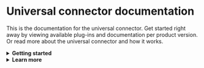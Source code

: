 # Universal connector documentation
This is the documentation for the universal connector. Get started right away by viewing available plug-ins and documentation per product version. Or read more about the universal connector and how it works. 

<details closed="closed">

<summary><b>Getting started</b></summary>

## Available plug-ins
See available plug-ins [here](/docs/available_plugins.md). 

## Guardium Data Protection
See our Guardium Data Protection documentation [here](/docs/Guardium%20Data%20Protection/).
## Guardium Insights
See our Guardium Insights documentation [here](/docs/Guardium%20Insights/3.2.x/README.md).
## Guardium Insights SaaS
See our Guardium Insights SaaS documentation [here](/docs/Guardium%20Insights/SaaS_1.0/)


</details>

<details closed="closed">
  
  <summary><b>Learn more</b></summary>
  
# Universal Connector documentation

<details open="open">
  
  <summary>Table of contents</summary>

-   [Overview](#overview)
-   [How it works](#how-it-works)
    * [The Workflows](#the-workflows)
    * [Keep In Mind](#keep-in-mind)
    * [Enabling Load-balancing and Fail-Over](#enabling-load-balancing-and-fail-over)
  - [Deploying the universal connector](#deploying-the-universal-connector)
    * [Useful links](#useful-links)
  - [Monitoring universal connector  connections](#monitoring-uc-connections)
  - [Policies](#policies)
  - [Known limitations](#known-limitations)
  - [FAQs and Troubleshooting](#faqs-and-troubleshooting)
  - [Developing plug-ins](#developing-plug-ins)
    * [Use Logstash Ruby filter plug-in](#use-logstash-ruby-filter-plug-in)
    * [Develop a filter plug-in](#develop-a-filter-plug-in)
    * [Develop an input plug-in](#develop-an-input-plug-in)   
  - [Contributing](#contributing)
  - [Contact us](#contact-us)
  - [Licensing](#licensing)
  - [References](#references)
 


</details>

## Overview

The Guardium universal connector enables Guardium Data Protection and Guardium Insights to get data from potentially any data source's native activity logs without using S-TAPs. It includes support for various plug-in packages, requiring minimal configuration. You can easily develop plug-ins for other data sources and install them in Guardium.

The captured events embed messages of any type that is supported by the configured data source. That includes: information and administrative system logs (e.g., login logs, various data lake platform native plug-in related data), DDLs and DMLs, errors of varying subtypes, etc. The incoming events received by the universal connector can be configured to arrive either encrypted or as plain text.

Figure 1. Guardium universal connector architecture

![Universal Connector](/docs/images/guc.jpg)

<sub> Data flow from input plugin to guardium sniffer in Guardium Data Protection </sub>

The Guardium universal connector supports many platforms and connectivity options. It supports pull and push modes, multi-protocols, on-premises, and cloud platforms. For the data sources with pre-defined plug-ins, you configure Guardium to accept audit logs from the data source.

For data sources that do not have pre-defined plug-ins, you can customize the filtering and parsing components of audit trails and log formats. The open architecture enables reuse of prebuilt filters and parsers, and creation of shared library for the Guardium community.

The Guardium universal connector identifies and parses the received events, and converts them to a standard Guardium format. The output of the Guardium universal connector is forwarded to the Guardium sniffer on the collector, for policy and auditing enforcements. The Guardium policy, as usual, determines whether the activities are legitimate or not, when to alert, and the auditing level per activity.

The Guardium universal connector is scalable. It provides load-balancing and fail-over mechanisms among a deployment of universal connector instances, that either conform to Guardium Data Protection as a set of Guardium Collectors, or to Guardium Insights as a set of universal connector pods. The load-balancing mechanism distributes the events sent from the data source among a collection of universal connector instances installed on the Guardium endpoints (i.e., Guardium Data Protection collectors or Guardium Insights pods). For more information, see [Enabling Load-Balancing and Fail-Over](#enabling-load-balancing-and-fail-over).

Connections to databases that are configured with the Guardium universal connector are handled the same as all other datasources in Guardium. You can apply policies, view reports, monitor connections, for example.

## How it works

Under the hood, the universal connector is a Logstash pipeline comprised of a series of three plug-ins:

1. Input plug-in. This plug-in ingests events. Depending on the type of plug-in, there are settings to either pull events from APIs or receive a push of events.

2. Filter plug-in. This plug-in filters the events captured by the input plug-in. The filter plug-in parses, filters, and modifies event logs into a Guardium-digestible format.

3. Output plug-in. This plug-in receives the formatted event logs from the filter plug-in and transmits them to IBM Guardium (either Guardium Data Protection or Guardium Insights).

***Note: the output plug-in is presented here as an internal component of the universal connector pipeline and is not to be accessed or modified by the user.***

![Universal Connector - Logstash pipeline](/docs/images/uc_overview.png)

Universal Connector plug-ins are packaged and deployed in a Docker container environment.

### Enabling audit log collection on Guardium
There are a couple of flavors aimed at enabling audit log forwarding into Guardium for various data sources, comprised of either a cloud or on-premise data lake platform, of a database type that is supported by the Guardium sniffer[^1]:

  1. Utilize the out-of-the-box, pre-installed plug-in packages[^2] that require minimal configuration on the client's end by either plugging suited values into their respective template configuration files in the input and filter sections, or by adding a Ruby code subsection to the said filter section in case a more complex parsing method is necessary as a pre-processing stage to be executed prior to the execution of the respective filter plug-in. See each plug-in's user manual via [Available Plug-ins](/docs/available_plugins.md).

  2. For data sources that are not yet supported, you can either upload an IBM-approved filter plug-in or [develop your own](#developing-plug-ins) and add it to our plug-in repository. You can also clone and modify the existing plug-ins as a template for your convenience (either in Ruby or Java)[^3]. You can optionally either let the parsing operations be executed by your filter plug-in, or assign this task to the Guardium Sniffer by transferring the event to the output plug-in in a designated structure as part of the filter plug-in development, as instructed in the links in the [Developers Guide](#developing-plug-ins).


### Keep In Mind:

  1. The pre-defined and pre-installed plug-ins do not require any manual uploads or other such prerequisites on the user's end, as opposed to user-made plug-ins or other available Logstash plug-ins. You can simply use a ready-made template for plugging in values to the input and filter sections of their respective configuration files, expand these sections by using online pre-installed Logstash plug-ins, or write your own Ruby code parser using the [Ruby filter plug-in](#use-logstash-ruby-filter-plug-in) as a pre-processing stage prior to executing the filter plug-ins.
  2.  It is recommended to use one of the input plug-ins already in the repository and modify its config file input section. But if the input plug-ins already in the repository are insufficient for your needs, you can add a new one.
  3. You can choose to configure either pull or push methods via the messaging middleware service installed on the data lake platform that is used by the input plug-in. Messages can be received with pull or push delivery. In pull mode, the universal connector instance initiates requests to the remote service to retrieve messages. In push mode, the remote service initiates requests to the universal connector instance to deliver messages.
  4. The specific audit log types transmitted into the universal connector from the data source are configurable via the SQL instance settings installed on the data lake platform. This can vary depending on the installed data lake platform native plug-ins and the utilized messaging middleware service[^4].
  5. For some data lake platforms, you can define inclusion and exclusion filters for the events routed to the universal connector to be ingested by the input plug-in. This can result in a more efficient filtering implemented either as part of the filter scope in the connector's configuration file, or in the developed filter plug-in.




### Enabling Load Balancing and Fail-over
Using the given out-of-the-box mechanisms in both Guardium Data Protection and Guardium Insights might implicate distribution of the whole set of ingested events to each of the Guardium instances (i.e., Guardium collectors and universal connector pods respectively) in the set. This could cause duplications and redundant event processing. To properly avoid this fallback default behavior, configure these mechanisms as part of the input scope of the installed connector's configuration file. This is configurable via both pull[^5.1] and push[^5.2] methods. Note that the push method on Guardium Data Protection requires configuring the full set of collectors as part of the said input scope. For detailed information regarding each plug-in, check the [Available Plug-ins](/docs/available_plugins.md) page.




## Deploying the Universal Connector

In Guardium Data Protection, the overall workflow for deploying the universal connector is as follows:

1. Installing desired policies as instructed in [Policies](#policies)

2. Install and configure a plugin[^6]. [Guardium Insights plugins](/docs/Guardium%20Insights/3.2.x/Plugins_management.md).

3. Configuring native auditing[^7] on the data source

4. Sending native audit logs to the universal connector, using either a push or pull workflow.

5. Configuring the universal connector to read the native audit logs.


More detailed information about the workflow for GDP can be found [here](/docs/Guardium%20Data%20Protection/uc_config_gdp.md).

In Guardium Insights, the workflow for deploying the universal connector is slightly different, and can be found [here](/docs/Guardium%20Insights/3.2.x/UC_Configuration_GI.md)


**Note that the specific steps for each workflow may differ slightly per different data sources. See our [list of available plugins](https://github.com/IBM/universal-connectors/blob/main/docs/available_plugins.md) to view detailed, step-by-step instructions for each supported data source/plug-in**.

***
### **Useful links:**
 - You can optionally use a Guardium client installed on a database running on your local host for forwarding native audit logs into Universal Connector via Filebeat or Syslog[^8]. See [Using GIM](/docs/GIM.md) for more information.
 - On how to configure Universal Connector for various data sources via AWS, see [Using AWS](/docs/aws.md)
 - On how to configure sample data sources and forward the generated audit log events into Universal Connector via Syslog or Filebeat, see [Sample data sources Configurations via Filebeat and Syslog](/docs/sample_data_sources_configurations.md)
 - To see a sample configuration of MySQL with Filebeat, see [Configuring SSL with Syslog](/docs/configure_syslog_ssl_failover.md)
 - To see suggested configurations for optimized database performance. see [here](/docs/suggested_configurations_to_optimize_database_performance.md)
 - To see a sample for changing connector protocol from TCP/UDp to SSL, see [Changing the MongoDB Filebeat connector protocol from TCP or UDP to SSL](/docs/Changing_the_MongoDB_Filebeat_connector_protocol_from_TCP_or_UDP_to_SSL.md)

***

## Monitoring UC connections

The Universal connector is monitored via tools that are already familiar to Guardium Data Protection and Guardium Insights users. As well as some unique tools that can be found in the following links.

 [Monitoring UC connections in Guardium Data Protection](/docs/Guardium%20Data%20Protection/monitoring_GDP.md)

 [Monitoring UC connections in Guardium Insights](/docs/Guardium%20Insights/3.2.x/monitoring_GI.MD)

## Policies

With a few exceptions,  using data from the universal connector is no different from using data from any other source in Guardium Data Protection or Guardium Insights. For using the universal connector in Guardium Data Protection, there are a few unique policies that can be found in this link:

[Configuring Policies for the universal connector](/docs/Guardium%20Data%20Protection/uc_policies_gdp.md)

For more general information about policies, refer to our  [Guardium Data Protection](https://www.ibm.com/docs/en/SSMPHH_latest/com.ibm.guardium.doc.admin/tshoot/policies.html) and [Guardium Insights](https://www.ibm.com/docs/en/SSWSZ5_latest/policies.html) policy documentation.

## Known limitations

***Please note: limitations associated with specific datasources are described in the UC plugin readme files for each datasource.***

**See [Available Plug-ins](/docs/available_plugins.md) for more information.**

### Guardium Data Protection

 * When configuring universal connectors, only use port numbers higher than 5000. Use a new port for each future connection.

 * Use only the packages that are supplied by IBM. Do not use extra spaces in the title.

* IPV6 support
  - S3 SQS and S3 Cloudwatch plug-ins are not supported on IPV6 Guardium systems.
  - The DynamoDB plug-in does not support IPV6.

* Native MySQL plug-in[^9]:
  - do not send the database name to Guardium if the database commands are performed by using MySQL native client.
  - When connected with this plug-in, queries for non-existent tables are not logged to GDM_CONSTRUCT.

* MongoDB plug-ins do not send the client source program to Guardium.


## FAQs and Troubleshooting

[Here](/docs/Guardium%20Data%20Protection/faqs_troubleshooting_gdp.md) is a list of frequently asked questions and troubleshooting sections for Guardium Data Protection.

[Here](/docs/Guardium%20Insights/3.2.x/faqs_troubleshooting_gi.md) is a list of frequently asked questions and troubleshooting sections for Guardium Insights.

**Note:**
For further plug-in designated troubleshooting, see "troubleshooting" section in the plug-in's documentation linked at [Available Plug-ins](/docs/available_plugins.md)


## Developing plug-ins

Users can develop their own universal connector plugins, if needed, and contribute them back to the open source project, if desired.

(In order to overwrite old plug-ins, you can upload a new version from the official IBM GitHub page. Please make sure that the new plug-in has the exact same name as the old version.)

[Here](/docs/Guardium%20Data%20Protection/developing_plugins_gdp.md) is a guide for developing new plug-ins for Guardium Data Protection.

[Here](/docs/Guardium%20Insights/3.2.x/developing_plugins_gi.md) is a guide for developing new plug-ins for Guardium Insights.


### Use Logstash Ruby filter plug-in 
For adding a parser to the filter section of the configuration file as a pre-processing stage prior to executing the filter plug-in, use the [Ruby filter plugin](https://www.elastic.co/guide/en/logstash/current/plugins-filters-ruby.html).

### Develop a filter plug-in 
* For developing a Ruby filter plug-in, use [How to write a Logstash filter plugin](https://www.elastic.co/guide/en/logstash/current/filter-new-plugin.html)
* For developing a Java filter plug-in, use [How to write a Java filter plugin](https://www.elastic.co/guide/en/logstash/current/java-filter-plugin.html)

### Develop an input plug-in
* For developing a Ruby input plug-in, use [How to write a Logstash input plugin](https://www.elastic.co/guide/en/logstash/current/input-new-plugin.html)
* For developing a Java input plug-in, use [How to write a Java filter plugin](https://www.elastic.co/guide/en/logstash/current/java-input-plugin.html)
* 
**Note:**
It is the developer's responsibility to maintain and update the database's supported versions

***
**Useful links:**
 - [Integrate Code Coverage tool into Universal Connector Plug-ins](/docs/integrate_code_coverage_into_plug-ins.md)

 
***
## Contributing
To make your connector plug-in available to the community, submit your connector to this repository for IBM Certification. We also accept updates or bug fixes to existing plug-ins, to keep them current:

- [Guidelines for contributing](CONTRIBUTING.md)
- Benefits include:

  - Free, comprehensive testing and certification.

  - Expanding the reach of product APIs.

  - Driving usage of a product or solution.
***

## Contact Us
If you find any problems or want to make suggestions for future features, please create [issues and suggestions on GitHub](https://github.com/IBM/universal-connectors/issues).


## Licensing

Licensed under the Apache License, Version 2.0 (the "License");
you may not use this file except in compliance with the License.
You may obtain a copy of the License at

    http://www.apache.org/licenses/LICENSE-2.0
    
Unless required by applicable law or agreed to in writing, software
distributed under the License is distributed on an "AS IS" BASIS,
WITHOUT WARRANTIES OR CONDITIONS OF ANY KIND, either express or implied.
See the License for the specific language governing permissions and
limitations under the License.


<details closed="closed">
  
  <summary><b>References</b></summary>

## References

[^1]: See [IBM Guardium System Requirements and Supported Platforms](https://www.ibm.com/support/pages/ibm-guardium-system-requirements-and-supported-platforms)
[^2]: In GI 3.3.0, SaaS, and GDP 12.0.0 all the plug-ins listed in [Available Plug-ins](/docs/available_plugins.md) are pre-installed upon startup.
[^3]: except GI SaaS 1.0.0, where no manual uploads by the customer are allowed.
[^4]: See GCP MySQL [Create the SQL Instance and Configure Logging](filter-plugin/logstash-filter-pubsub-mysql-guardium#create-the-sql-instance-and-configure-logging) section as an example of configuring audit log types via the cloud SQL Instance.
[^5.1]: See GCP Pub/Sub input plug-in [load-balancing configuration](input-plugin/logstash-input-google-pubsub#note-2) as an example of a pull method plug-in.
[^5.2]: See Filebeat input plug-in [load-balancing configuration](https://www.elastic.co/guide/en/beats/filebeat/master/load-balancing.html) as an example of a push method plug-in.
[^6]: Check [Available Plug-ins](/docs/available_plugins.md) for the list of plug-ins that are pre-installed and do not require any manual uploads.
[^7]: For some data sources, you can configure either real-time or historic audit logging  via the input plug-in's configuration file in its input scope (e.g., [JDBC Snowflake](https://github.com/infoinsights/guardium-snowflake-uc-filter#3-configure-the-input-and-filter-plugins)).
[^8]: GIM is currently supported only for [Filebeat and Syslog on MongoDB](docs/GIM.md#configuring-gim-to-handle-filebeat-and-syslog-on-mongodb).
[^9]: See [MySQL filter plug-in page](filter-plugin/logstash-filter-mysql-guardium/README.md#mysql-guardium-logstash-filter-plug-in)

  </details>
